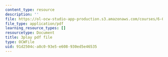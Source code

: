 ```yaml
---
content_type: resource
description: ''
file: https://ol-ocw-studio-app-production.s3.amazonaws.com/courses/6-0001-introduction-to-computer-science-and-programming-in-python-fall-2016/91d2504ca8c093e5e608930ed5e46535_0Whyfs88TYE.pdf
file_type: application/pdf
learning_resource_types: []
resourcetype: Document
title: 3play pdf file
type: OCWFile
uid: 91d2504c-a8c0-93e5-e608-930ed5e46535
---
```

